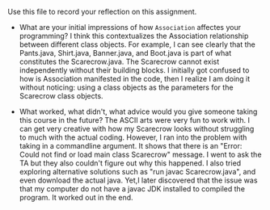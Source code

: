 Use this file to record your reflection on this assignment.

- What are your initial impressions of how `Association` affectes your programming?
I think this contextualizes the Association relationship between different class objects. For example, I can see clearly that the Pants.java, Shirt.java, Banner.java, and Boot.java is part of what constitutes the Scarecrow.java. The Scarecrow cannot exist independently without their building blocks. I initially got confused to how is Association manifested in the code, then I realize I am doing it without noticing: using a class objects as the parameters for the Scarecrow class objects.

- What worked, what didn't, what advice would you give someone taking this course in the future?
The ASCII arts were very fun to work with. I can get very creative with how my Scarecrow looks without struggling to much with the actual coding. However, I ran into the problem with taking in a commandline argument. It shows that there is an "Error: Could not find or load main class Scarecrow" message. I went to ask the TA but they also couldn't figure out why this happened. I also tried exploring alternative solutions such as "run javac Scarecrow.java", and even download the actual java. Yet,I later discovered that the issue was that my computer do not have a javac JDK installed to compiled the program. It worked out in the end.
